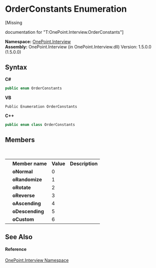 # OrderConstants Enumeration
 

\[Missing <summary> documentation for "T:OnePoint.Interview.OrderConstants"\]

**Namespace:**&nbsp;<a href="N_OnePoint_Interview">OnePoint.Interview</a><br />**Assembly:**&nbsp;OnePoint.Interview (in OnePoint.Interview.dll) Version: 1.5.0.0 (1.5.0.0)

## Syntax

**C#**<br />
``` C#
public enum OrderConstants
```

**VB**<br />
``` VB
Public Enumeration OrderConstants
```

**C++**<br />
``` C++
public enum class OrderConstants
```


## Members
&nbsp;<table><tr><th></th><th>Member name</th><th>Value</th><th>Description</th></tr><tr><td /><td target="F:OnePoint.Interview.OrderConstants.oNormal">**oNormal**</td><td>0</td><td /></tr><tr><td /><td target="F:OnePoint.Interview.OrderConstants.oRandomize">**oRandomize**</td><td>1</td><td /></tr><tr><td /><td target="F:OnePoint.Interview.OrderConstants.oRotate">**oRotate**</td><td>2</td><td /></tr><tr><td /><td target="F:OnePoint.Interview.OrderConstants.oReverse">**oReverse**</td><td>3</td><td /></tr><tr><td /><td target="F:OnePoint.Interview.OrderConstants.oAscending">**oAscending**</td><td>4</td><td /></tr><tr><td /><td target="F:OnePoint.Interview.OrderConstants.oDescending">**oDescending**</td><td>5</td><td /></tr><tr><td /><td target="F:OnePoint.Interview.OrderConstants.oCustom">**oCustom**</td><td>6</td><td /></tr></table>

## See Also


#### Reference
<a href="N_OnePoint_Interview">OnePoint.Interview Namespace</a><br />